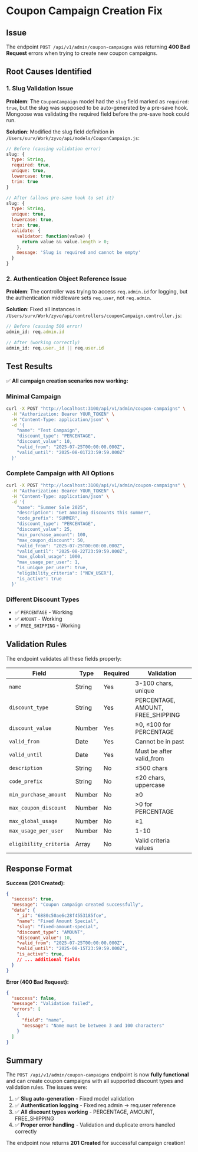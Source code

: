 # Coupon Campaign Creation Fix

## Issue
The endpoint `POST /api/v1/admin/coupon-campaigns` was returning **400 Bad Request** errors when trying to create new coupon campaigns.

## Root Causes Identified

### 1. Slug Validation Issue
**Problem**: The `CouponCampaign` model had the `slug` field marked as `required: true`, but the slug was supposed to be auto-generated by a pre-save hook. Mongoose was validating the required field before the pre-save hook could run.

**Solution**: Modified the slug field definition in `/Users/surv/Work/zyvo/api/models/CouponCampaign.js`:

```javascript
// Before (causing validation error)
slug: {
  type: String,
  required: true,
  unique: true,
  lowercase: true,
  trim: true
}

// After (allows pre-save hook to set it)
slug: {
  type: String,
  unique: true,
  lowercase: true,
  trim: true,
  validate: {
    validator: function(value) {
      return value && value.length > 0;
    },
    message: 'Slug is required and cannot be empty'
  }
}
```

### 2. Authentication Object Reference Issue
**Problem**: The controller was trying to access `req.admin.id` for logging, but the authentication middleware sets `req.user`, not `req.admin`.

**Solution**: Fixed all instances in `/Users/surv/Work/zyvo/api/controllers/couponCampaign.controller.js`:

```javascript
// Before (causing 500 error)
admin_id: req.admin.id

// After (working correctly)
admin_id: req.user._id || req.user.id
```

## Test Results

✅ **All campaign creation scenarios now working:**

### Minimal Campaign
```bash
curl -X POST "http://localhost:3100/api/v1/admin/coupon-campaigns" \
  -H "Authorization: Bearer YOUR_TOKEN" \
  -H "Content-Type: application/json" \
  -d '{
    "name": "Test Campaign",
    "discount_type": "PERCENTAGE",
    "discount_value": 10,
    "valid_from": "2025-07-25T00:00:00.000Z",
    "valid_until": "2025-08-01T23:59:59.000Z"
  }'
```

### Complete Campaign with All Options
```bash
curl -X POST "http://localhost:3100/api/v1/admin/coupon-campaigns" \
  -H "Authorization: Bearer YOUR_TOKEN" \
  -H "Content-Type: application/json" \
  -d '{
    "name": "Summer Sale 2025",
    "description": "Get amazing discounts this summer",
    "code_prefix": "SUMMER",
    "discount_type": "PERCENTAGE",
    "discount_value": 25,
    "min_purchase_amount": 100,
    "max_coupon_discount": 50,
    "valid_from": "2025-07-25T00:00:00.000Z",
    "valid_until": "2025-08-22T23:59:59.000Z",
    "max_global_usage": 1000,
    "max_usage_per_user": 1,
    "is_unique_per_user": true,
    "eligibility_criteria": ["NEW_USER"],
    "is_active": true
  }'
```

### Different Discount Types
- ✅ `PERCENTAGE` - Working
- ✅ `AMOUNT` - Working  
- ✅ `FREE_SHIPPING` - Working

## Validation Rules

The endpoint validates all these fields properly:

| Field | Type | Required | Validation |
|-------|------|----------|------------|
| `name` | String | Yes | 3-100 chars, unique |
| `discount_type` | String | Yes | PERCENTAGE, AMOUNT, FREE_SHIPPING |
| `discount_value` | Number | Yes | ≥0, ≤100 for PERCENTAGE |
| `valid_from` | Date | Yes | Cannot be in past |
| `valid_until` | Date | Yes | Must be after valid_from |
| `description` | String | No | ≤500 chars |
| `code_prefix` | String | No | ≤20 chars, uppercase |
| `min_purchase_amount` | Number | No | ≥0 |
| `max_coupon_discount` | Number | No | >0 for PERCENTAGE |
| `max_global_usage` | Number | No | ≥1 |
| `max_usage_per_user` | Number | No | 1-10 |
| `eligibility_criteria` | Array | No | Valid criteria values |

## Response Format

**Success (201 Created):**
```json
{
  "success": true,
  "message": "Coupon campaign created successfully",
  "data": {
    "_id": "6880c50ae6c28f4553185fce",
    "name": "Fixed Amount Special",
    "slug": "fixed-amount-special",
    "discount_type": "AMOUNT",
    "discount_value": 10,
    "valid_from": "2025-07-25T00:00:00.000Z",
    "valid_until": "2025-08-15T23:59:59.000Z",
    "is_active": true,
    // ... additional fields
  }
}
```

**Error (400 Bad Request):**
```json
{
  "success": false,
  "message": "Validation failed",
  "errors": [
    {
      "field": "name",
      "message": "Name must be between 3 and 100 characters"
    }
  ]
}
```

## Summary

The `POST /api/v1/admin/coupon-campaigns` endpoint is now **fully functional** and can create coupon campaigns with all supported discount types and validation rules. The issues were:

1. ✅ **Slug auto-generation** - Fixed model validation
2. ✅ **Authentication logging** - Fixed req.admin → req.user reference  
3. ✅ **All discount types working** - PERCENTAGE, AMOUNT, FREE_SHIPPING
4. ✅ **Proper error handling** - Validation and duplicate errors handled correctly

The endpoint now returns **201 Created** for successful campaign creation!
